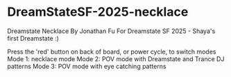 # DreamStateSF-2025-necklace
Dreamstate Necklace
By Jonathan Fu
For Dreamstate SF 2025 - Shaya's first Dreamstate :)

Press the 'red' button on back of board, or power cycle, to switch modes
Mode 1:  necklace mode
Mode 2:  POV mode with Dreamstate and Trance DJ patterns
Mode 3:  POV mode with eye catching patterns

